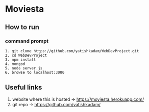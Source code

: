 # Moviesta
## How to run
### command prompt
    1. git clone https://github.com/yatishkadam/WebDevProject.git
    2. cd WebDevProject
    3. npm install
    4. mongod
    5. node server.js
    6. browse to localhost:3000

## Useful links
1. website where this is hosted ->  https://moviesta.herokuapp.com/
1. git repo -> https://github.com/yatishkadam/

